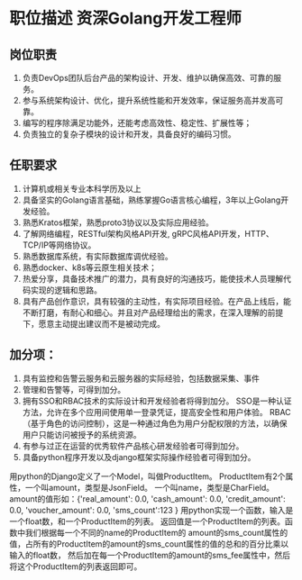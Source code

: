 # 职位描述 资深Golang开发工程师

## 岗位职责
1. 负责DevOps团队后台产品的架构设计、开发、维护以确保高效、可靠的服务。
2. 参与系统架构设计、优化，提升系统性能和开发效率，保证服务高并发高可靠。
3. 编写的程序除满足功能外，还能考虑高效性、稳定性、扩展性等；
4. 负责独立的复杂子模块的设计和开发，具备良好的编码习惯。

## 任职要求
1. 计算机或相关专业本科学历及以上
2. 具备坚实的Golang语言基础，熟练掌握Go语言核心编程，3年以上Golang开发经验。
3. 熟悉Kratos框架，熟悉proto3协议以及实际应用经验。
4. 了解网络编程，RESTful架构风格API开发, gRPC风格API开发，HTTP、TCP/IP等网络协议。
7. 熟悉数据库系统，有实际数据库调优经验。
8. 熟悉docker、k8s等云原生相关技术；
9. 热爱分享，具备技术推广的潜力，具有良好的沟通技巧，能使技术人员理解代码实现的逻辑和思路。
10. 具有产品创作意识，具有较强的主动性，有实际项目经验。在产品上线后，能不断打磨，有耐心和细心。并且对产品经理给出的需求，在深入理解的前提下，愿意主动提出建议而不是被动完成。

## 加分项：
1. 具有监控和告警云服务和云服务器的实际经验，包括数据采集、事件
2. 管理和告警等，可得到加分。
2. 拥有SSO和RBAC技术的实际设计和开发经验者将得到加分。
   SSO是一种认证方法，允许在多个应用间使用单一登录凭证，提高安全性和用户体验。
   RBAC（基于角色的访问控制），这是一种通过角色为用户分配权限的方法，以确保用户只能访问被授予的系统资源。
3. 有参与过正在运营的优秀软件产品核心研发经验者可得到加分。
4. 具备python程序开发以及django框架实际操作经验者可得到加分。



用python的Django定义了一个Model，叫做ProductItem。
ProductItem有2个属性，一个叫amount，类型是JsonField。
一个叫name，类型是CharField。
amount的值形如：{'real_amount': 0.0,
                      'cash_amount': 0.0,
                      'credit_amount': 0.0,
                      'voucher_amount': 0.0,
                      'sms_count':123
                      }
用python实现一个函数，输入是一个float数，和一个ProductItem的列表。
返回值是一个ProductItem的列表。函数中我们根据每一个不同的name的ProductItem的
amount的sms_count属性的值，占所有的ProductItem的amount的sms_count属性的值的总和的百分比乘以输入的float数，
然后加在每一个ProductItem的amount的sms_fee属性中，然后将这个ProductItem的列表返回即可。
